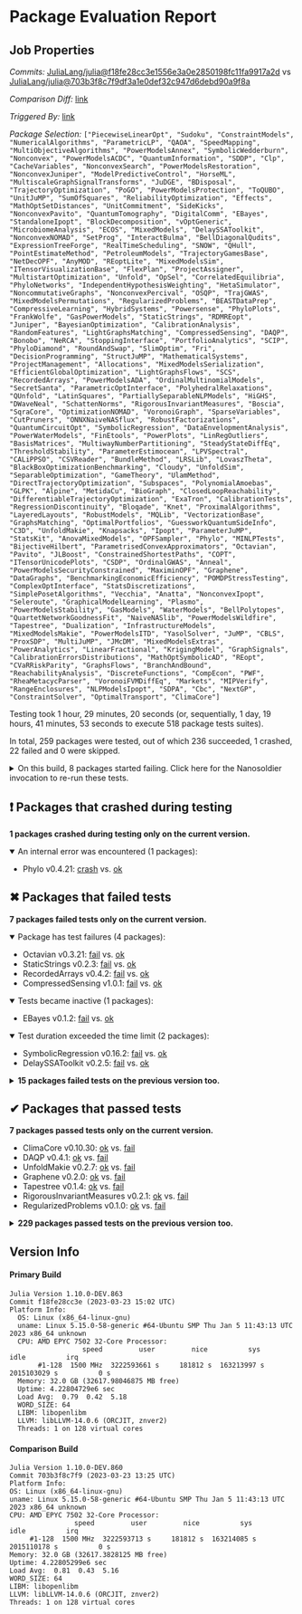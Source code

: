 # Package Evaluation Report

## Job Properties

*Commits:* [JuliaLang/julia@f18fe28cc3e1556e3a0e2850198fc11fa9917a2d](https://github.com/JuliaLang/julia/commit/f18fe28cc3e1556e3a0e2850198fc11fa9917a2d) vs [JuliaLang/julia@703b3f8c7f9df3a1e0def32c947d6debd90a9f8a](https://github.com/JuliaLang/julia/commit/703b3f8c7f9df3a1e0def32c947d6debd90a9f8a)

*Comparison Diff:* [link](https://github.com/JuliaLang/julia/compare/703b3f8c7f9df3a1e0def32c947d6debd90a9f8a...f18fe28cc3e1556e3a0e2850198fc11fa9917a2d)

*Triggered By:* [link](https://github.com/JuliaLang/julia/pull/48228#issuecomment-1483909767)

*Package Selection:* `["PiecewiseLinearOpt", "Sudoku", "ConstraintModels", "NumericalAlgorithms", "ParametricLP", "QAOA", "SpeedMapping", "MultiObjectiveAlgorithms", "PowerModelsAnnex", "SymbolicWedderburn", "Nonconvex", "PowerModelsACDC", "QuantumInformation", "SDDP", "Clp", "CacheVariables", "NonconvexSearch", "PowerModelsRestoration", "NonconvexJuniper", "ModelPredictiveControl", "HorseML", "MultiscaleGraphSignalTransforms", "JuDGE", "BDisposal", "TrajectoryOptimization", "PoGO", "PowerModelsProtection", "ToQUBO", "UnitJuMP", "SumOfSquares", "ReliabilityOptimization", "Effects", "MathOptSetDistances", "UnitCommitment", "SideKicks", "NonconvexPavito", "QuantumTomography", "DigitalComm", "EBayes", "StandaloneIpopt", "BlockDecomposition", "vOptGeneric", "MicrobiomeAnalysis", "ECOS", "MixedModels", "DelaySSAToolkit", "NonconvexNOMAD", "SetProg", "InteractBulma", "BellDiagonalQudits", "ExpressionTreeForge", "RealTimeScheduling", "SNOW", "QHull", "PointEstimateMethod", "PetroleumModels", "TrajectoryGamesBase", "NetDecOPF", "AnyMOD", "REoptLite", "MixedModelsSim", "ITensorVisualizationBase", "FlexPlan", "ProjectAssigner", "MultistartOptimization", "Unfold", "OpSel", "CorrelatedEquilibria", "PhyloNetworks", "IndependentHypothesisWeighting", "HetaSimulator", "NoncommutativeGraphs", "NonconvexPercival", "OSQP", "TrajGWAS", "MixedModelsPermutations", "RegularizedProblems", "BEASTDataPrep", "CompressiveLearning", "HybridSystems", "Powersense", "PhyloPlots", "FrankWolfe", "GasPowerModels", "StaticStrings", "RDMREopt", "Juniper", "BayesianOptimization", "CalibrationAnalysis", "RandomFeatures", "LightGraphsMatching", "CompressedSensing", "DAQP", "Bonobo", "NeRCA", "StoppingInterface", "PortfolioAnalytics", "SCIP", "PhyloDiamond", "RoundAndSwap", "SlimOptim", "Fri", "DecisionProgramming", "StructJuMP", "MathematicalSystems", "ProjectManagement", "Allocations", "MixedModelsSerialization", "EfficientGlobalOptimization", "LightGraphsFlows", "SCS", "RecordedArrays", "PowerModelsADA", "OrdinalMultinomialModels", "SecretSanta", "ParametricOptInterface", "PolyhedralRelaxations", "QUnfold", "LatinSquares", "PartiallySeparableNLPModels", "HiGHS", "DWaveNeal", "SchattenNorms", "RigorousInvariantMeasures", "Boscia", "SqraCore", "OptimizationNOMAD", "VoronoiGraph", "SparseVariables", "CutPruners", "ONNXNaiveNASflux", "RobustFactorizations", "QuantumCircuitOpt", "SymbolicRegression", "DataEnvelopmentAnalysis", "PowerWaterModels", "FinEtools", "PowerPlots", "LinRegOutliers", "BasisMatrices", "MultiwayNumberPartitioning", "SteadyStateDiffEq", "ThresholdStability", "ParameterEstimocean", "LPVSpectral", "CALiPPSO", "CSVReader", "BundleMethod", "LRSLib", "LovaszTheta", "BlackBoxOptimizationBenchmarking", "Cloudy", "UnfoldSim", "SeparableOptimization", "GameTheory", "UlamMethod", "DirectTrajectoryOptimization", "Subspaces", "PolynomialAmoebas", "GLPK", "Alpine", "MetidaCu", "BioGraph", "ClosedLoopReachability", "DifferentiableTrajectoryOptimization", "ExaTron", "CalibrationTests", "RegressionDiscontinuity", "Bloqade", "Knet", "ProximalAlgorithms", "LayeredLayouts", "RobustModels", "MQLib", "VectorizationBase", "GraphsMatching", "OptimalPortfolios", "GuessworkQuantumSideInfo", "C3D", "UnfoldMakie", "Knapsacks", "Ipopt", "ParameterJuMP", "StatsKit", "AnovaMixedModels", "OPFSampler", "Phylo", "MINLPTests", "BijectiveHilbert", "ParametrisedConvexApproximators", "Octavian", "Pavito", "JLBoost", "ConstrainedShortestPaths", "COPT", "ITensorUnicodePlots", "CSDP", "OrdinalGWAS", "Anneal", "PowerModelsSecurityConstrained", "MaximinOPF", "Graphene", "DataGraphs", "BenchmarkingEconomicEfficiency", "POMDPStressTesting", "ComplexOptInterface", "StatsDiscretizations", "SimplePosetAlgorithms", "Vecchia", "Anatta", "NonconvexIpopt", "Seleroute", "GraphicalModelLearning", "Plasmo", "PowerModelsStability", "GasModels", "WaterModels", "BellPolytopes", "QuartetNetworkGoodnessFit", "NaiveNASlib", "PowerModelsWildfire", "Tapestree", "Dualization", "InfrastructureModels", "MixedModelsMakie", "PowerModelsITD", "YasolSolver", "JuMP", "CBLS", "ProxSDP", "MultiJuMP", "JMcDM", "MixedModelsExtras", "PowerAnalytics", "LinearFractional", "KrigingModel", "GraphSignals", "CalibrationErrorsDistributions", "MathOptSymbolicAD", "REopt", "CVaRRiskParity", "GraphsFlows", "BranchAndBound", "ReachabilityAnalysis", "DiscreteFunctions", "CompEcon", "PWF", "RheaMetacycParser", "VoronoiFVMDiffEq", "Markets", "MIPVerify", "RangeEnclosures", "NLPModelsIpopt", "SDPA", "Cbc", "NextGP", "ConstraintSolver", "OptimalTransport", "ClimaCore"]`

Testing took 1 hour, 29 minutes, 20 seconds (or, sequentially, 1 day, 19 hours, 41 minutes, 53 seconds to execute 518 package tests suites).

In total, 259 packages were tested, out of which 236 succeeded, 1 crashed, 22 failed and 0 were skipped.


<details><summary>On this build, 8 packages started failing. Click here for the Nanosoldier invocation to re-run these tests.</summary>
<p>

```
@nanosoldier `runtests(["StaticStrings", "Octavian", "DelaySSAToolkit", "EBayes", "Phylo", "RecordedArrays", "CompressedSensing", "SymbolicRegression"])`
```

</p>
</details>


## ❗ Packages that crashed during testing

**1 packages crashed during testing only on the current version.**

<details open><summary>An internal error was encountered (1 packages):</summary>
<p>


- Phylo v0.4.21: [crash](https://s3.amazonaws.com/julialang-reports/nanosoldier/pkgeval/by_hash/f18fe28_vs_703b3f8/Phylo.primary.log) vs. [ok](https://s3.amazonaws.com/julialang-reports/nanosoldier/pkgeval/by_hash/f18fe28_vs_703b3f8/Phylo.against.log)

</p>
</details>


## ✖ Packages that failed tests

**7 packages failed tests only on the current version.**

<details open><summary>Package has test failures (4 packages):</summary>
<p>


- Octavian v0.3.21: [fail](https://s3.amazonaws.com/julialang-reports/nanosoldier/pkgeval/by_hash/f18fe28_vs_703b3f8/Octavian.primary.log) vs. [ok](https://s3.amazonaws.com/julialang-reports/nanosoldier/pkgeval/by_hash/f18fe28_vs_703b3f8/Octavian.against.log)
- StaticStrings v0.2.3: [fail](https://s3.amazonaws.com/julialang-reports/nanosoldier/pkgeval/by_hash/f18fe28_vs_703b3f8/StaticStrings.primary.log) vs. [ok](https://s3.amazonaws.com/julialang-reports/nanosoldier/pkgeval/by_hash/f18fe28_vs_703b3f8/StaticStrings.against.log)
- RecordedArrays v0.4.2: [fail](https://s3.amazonaws.com/julialang-reports/nanosoldier/pkgeval/by_hash/f18fe28_vs_703b3f8/RecordedArrays.primary.log) vs. [ok](https://s3.amazonaws.com/julialang-reports/nanosoldier/pkgeval/by_hash/f18fe28_vs_703b3f8/RecordedArrays.against.log)
- CompressedSensing v1.0.1: [fail](https://s3.amazonaws.com/julialang-reports/nanosoldier/pkgeval/by_hash/f18fe28_vs_703b3f8/CompressedSensing.primary.log) vs. [ok](https://s3.amazonaws.com/julialang-reports/nanosoldier/pkgeval/by_hash/f18fe28_vs_703b3f8/CompressedSensing.against.log)

</p>
</details>

<details open><summary>Tests became inactive (1 packages):</summary>
<p>


- EBayes v0.1.2: [fail](https://s3.amazonaws.com/julialang-reports/nanosoldier/pkgeval/by_hash/f18fe28_vs_703b3f8/EBayes.primary.log) vs. [ok](https://s3.amazonaws.com/julialang-reports/nanosoldier/pkgeval/by_hash/f18fe28_vs_703b3f8/EBayes.against.log)

</p>
</details>

<details open><summary>Test duration exceeded the time limit (2 packages):</summary>
<p>


- SymbolicRegression v0.16.2: [fail](https://s3.amazonaws.com/julialang-reports/nanosoldier/pkgeval/by_hash/f18fe28_vs_703b3f8/SymbolicRegression.primary.log) vs. [ok](https://s3.amazonaws.com/julialang-reports/nanosoldier/pkgeval/by_hash/f18fe28_vs_703b3f8/SymbolicRegression.against.log)
- DelaySSAToolkit v0.2.5: [fail](https://s3.amazonaws.com/julialang-reports/nanosoldier/pkgeval/by_hash/f18fe28_vs_703b3f8/DelaySSAToolkit.primary.log) vs. [ok](https://s3.amazonaws.com/julialang-reports/nanosoldier/pkgeval/by_hash/f18fe28_vs_703b3f8/DelaySSAToolkit.against.log)

</p>
</details>

<details><summary><strong>15 packages failed tests on the previous version too.</strong></summary>
<p>

<details open><summary>Package has test failures (6 packages):</summary>
<p>


- [VectorizationBase v0.21.63](https://s3.amazonaws.com/julialang-reports/nanosoldier/pkgeval/by_hash/f18fe28_vs_703b3f8/VectorizationBase.primary.log)
- [SCS v1.1.3](https://s3.amazonaws.com/julialang-reports/nanosoldier/pkgeval/by_hash/f18fe28_vs_703b3f8/SCS.primary.log)
- [Juniper v0.9.1](https://s3.amazonaws.com/julialang-reports/nanosoldier/pkgeval/by_hash/f18fe28_vs_703b3f8/Juniper.primary.log)
- [NumericalAlgorithms v0.1.6](https://s3.amazonaws.com/julialang-reports/nanosoldier/pkgeval/by_hash/f18fe28_vs_703b3f8/NumericalAlgorithms.primary.log)
- [COPT v1.0.8](https://s3.amazonaws.com/julialang-reports/nanosoldier/pkgeval/by_hash/f18fe28_vs_703b3f8/COPT.primary.log)
- [QuantumTomography v0.1.3](https://s3.amazonaws.com/julialang-reports/nanosoldier/pkgeval/by_hash/f18fe28_vs_703b3f8/QuantumTomography.primary.log)

</p>
</details>

<details open><summary>Package requires a missing binary dependency (1 packages):</summary>
<p>


- [ParameterEstimocean v0.14.3](https://s3.amazonaws.com/julialang-reports/nanosoldier/pkgeval/by_hash/f18fe28_vs_703b3f8/ParameterEstimocean.primary.log)

</p>
</details>

<details open><summary>There were unidentified errors (3 packages):</summary>
<p>


- [REopt v0.29.0](https://s3.amazonaws.com/julialang-reports/nanosoldier/pkgeval/by_hash/f18fe28_vs_703b3f8/REopt.primary.log)
- [RDMREopt v0.1.0](https://s3.amazonaws.com/julialang-reports/nanosoldier/pkgeval/by_hash/f18fe28_vs_703b3f8/RDMREopt.primary.log)
- [AnyMOD v0.1.12](https://s3.amazonaws.com/julialang-reports/nanosoldier/pkgeval/by_hash/f18fe28_vs_703b3f8/AnyMOD.primary.log)

</p>
</details>

<details open><summary>Test duration exceeded the time limit (5 packages):</summary>
<p>


- [Knet v1.4.10](https://s3.amazonaws.com/julialang-reports/nanosoldier/pkgeval/by_hash/f18fe28_vs_703b3f8/Knet.primary.log)
- [ReachabilityAnalysis v0.21.4](https://s3.amazonaws.com/julialang-reports/nanosoldier/pkgeval/by_hash/f18fe28_vs_703b3f8/ReachabilityAnalysis.primary.log)
- [Boscia v0.1.6](https://s3.amazonaws.com/julialang-reports/nanosoldier/pkgeval/by_hash/f18fe28_vs_703b3f8/Boscia.primary.log)
- [POMDPStressTesting v1.0.1](https://s3.amazonaws.com/julialang-reports/nanosoldier/pkgeval/by_hash/f18fe28_vs_703b3f8/POMDPStressTesting.primary.log)
- [Anatta v0.0.4](https://s3.amazonaws.com/julialang-reports/nanosoldier/pkgeval/by_hash/f18fe28_vs_703b3f8/Anatta.primary.log)

</p>
</details>

</p>
</details>


## ✔ Packages that passed tests

**7 packages passed tests only on the current version.**

- ClimaCore v0.10.30: [ok](https://s3.amazonaws.com/julialang-reports/nanosoldier/pkgeval/by_hash/f18fe28_vs_703b3f8/ClimaCore.primary.log) vs. [fail](https://s3.amazonaws.com/julialang-reports/nanosoldier/pkgeval/by_hash/f18fe28_vs_703b3f8/ClimaCore.against.log)
- DAQP v0.4.1: [ok](https://s3.amazonaws.com/julialang-reports/nanosoldier/pkgeval/by_hash/f18fe28_vs_703b3f8/DAQP.primary.log) vs. [fail](https://s3.amazonaws.com/julialang-reports/nanosoldier/pkgeval/by_hash/f18fe28_vs_703b3f8/DAQP.against.log)
- UnfoldMakie v0.2.7: [ok](https://s3.amazonaws.com/julialang-reports/nanosoldier/pkgeval/by_hash/f18fe28_vs_703b3f8/UnfoldMakie.primary.log) vs. [fail](https://s3.amazonaws.com/julialang-reports/nanosoldier/pkgeval/by_hash/f18fe28_vs_703b3f8/UnfoldMakie.against.log)
- Graphene v0.2.0: [ok](https://s3.amazonaws.com/julialang-reports/nanosoldier/pkgeval/by_hash/f18fe28_vs_703b3f8/Graphene.primary.log) vs. [fail](https://s3.amazonaws.com/julialang-reports/nanosoldier/pkgeval/by_hash/f18fe28_vs_703b3f8/Graphene.against.log)
- Tapestree v0.1.4: [ok](https://s3.amazonaws.com/julialang-reports/nanosoldier/pkgeval/by_hash/f18fe28_vs_703b3f8/Tapestree.primary.log) vs. [fail](https://s3.amazonaws.com/julialang-reports/nanosoldier/pkgeval/by_hash/f18fe28_vs_703b3f8/Tapestree.against.log)
- RigorousInvariantMeasures v0.2.1: [ok](https://s3.amazonaws.com/julialang-reports/nanosoldier/pkgeval/by_hash/f18fe28_vs_703b3f8/RigorousInvariantMeasures.primary.log) vs. [fail](https://s3.amazonaws.com/julialang-reports/nanosoldier/pkgeval/by_hash/f18fe28_vs_703b3f8/RigorousInvariantMeasures.against.log)
- RegularizedProblems v0.1.0: [ok](https://s3.amazonaws.com/julialang-reports/nanosoldier/pkgeval/by_hash/f18fe28_vs_703b3f8/RegularizedProblems.primary.log) vs. [fail](https://s3.amazonaws.com/julialang-reports/nanosoldier/pkgeval/by_hash/f18fe28_vs_703b3f8/RegularizedProblems.against.log)

<details><summary><strong>229 packages passed tests on the previous version too.</strong></summary>
<p>

- [JuMP v1.9.0](https://s3.amazonaws.com/julialang-reports/nanosoldier/pkgeval/by_hash/f18fe28_vs_703b3f8/JuMP.primary.log)
- [SteadyStateDiffEq v1.14.0](https://s3.amazonaws.com/julialang-reports/nanosoldier/pkgeval/by_hash/f18fe28_vs_703b3f8/SteadyStateDiffEq.primary.log)
- [Ipopt v1.2.0](https://s3.amazonaws.com/julialang-reports/nanosoldier/pkgeval/by_hash/f18fe28_vs_703b3f8/Ipopt.primary.log)
- [GLPK v1.1.1](https://s3.amazonaws.com/julialang-reports/nanosoldier/pkgeval/by_hash/f18fe28_vs_703b3f8/GLPK.primary.log)
- [InfrastructureModels v0.7.6](https://s3.amazonaws.com/julialang-reports/nanosoldier/pkgeval/by_hash/f18fe28_vs_703b3f8/InfrastructureModels.primary.log)
- [Cbc v1.0.3](https://s3.amazonaws.com/julialang-reports/nanosoldier/pkgeval/by_hash/f18fe28_vs_703b3f8/Cbc.primary.log)
- [HiGHS v1.5.0](https://s3.amazonaws.com/julialang-reports/nanosoldier/pkgeval/by_hash/f18fe28_vs_703b3f8/HiGHS.primary.log)
- [OSQP v0.8.0](https://s3.amazonaws.com/julialang-reports/nanosoldier/pkgeval/by_hash/f18fe28_vs_703b3f8/OSQP.primary.log)
- [MixedModels v4.8.2](https://s3.amazonaws.com/julialang-reports/nanosoldier/pkgeval/by_hash/f18fe28_vs_703b3f8/MixedModels.primary.log)
- [PolyhedralRelaxations v0.3.5](https://s3.amazonaws.com/julialang-reports/nanosoldier/pkgeval/by_hash/f18fe28_vs_703b3f8/PolyhedralRelaxations.primary.log)
- [Clp v1.0.2](https://s3.amazonaws.com/julialang-reports/nanosoldier/pkgeval/by_hash/f18fe28_vs_703b3f8/Clp.primary.log)
- [ECOS v1.1.0](https://s3.amazonaws.com/julialang-reports/nanosoldier/pkgeval/by_hash/f18fe28_vs_703b3f8/ECOS.primary.log)
- [FinEtools v6.0.12](https://s3.amazonaws.com/julialang-reports/nanosoldier/pkgeval/by_hash/f18fe28_vs_703b3f8/FinEtools.primary.log)
- [MathematicalSystems v0.13.0](https://s3.amazonaws.com/julialang-reports/nanosoldier/pkgeval/by_hash/f18fe28_vs_703b3f8/MathematicalSystems.primary.log)
- [ParameterJuMP v0.4.1](https://s3.amazonaws.com/julialang-reports/nanosoldier/pkgeval/by_hash/f18fe28_vs_703b3f8/ParameterJuMP.primary.log)
- [PhyloNetworks v0.15.3](https://s3.amazonaws.com/julialang-reports/nanosoldier/pkgeval/by_hash/f18fe28_vs_703b3f8/PhyloNetworks.primary.log)
- [Anneal v0.6.2](https://s3.amazonaws.com/julialang-reports/nanosoldier/pkgeval/by_hash/f18fe28_vs_703b3f8/Anneal.primary.log)
- [ComplexOptInterface v0.1.2](https://s3.amazonaws.com/julialang-reports/nanosoldier/pkgeval/by_hash/f18fe28_vs_703b3f8/ComplexOptInterface.primary.log)
- [SymbolicWedderburn v0.3.3](https://s3.amazonaws.com/julialang-reports/nanosoldier/pkgeval/by_hash/f18fe28_vs_703b3f8/SymbolicWedderburn.primary.log)
- [JMcDM v0.7.3](https://s3.amazonaws.com/julialang-reports/nanosoldier/pkgeval/by_hash/f18fe28_vs_703b3f8/JMcDM.primary.log)
- [QHull v0.2.4](https://s3.amazonaws.com/julialang-reports/nanosoldier/pkgeval/by_hash/f18fe28_vs_703b3f8/QHull.primary.log)
- [SumOfSquares v0.6.4](https://s3.amazonaws.com/julialang-reports/nanosoldier/pkgeval/by_hash/f18fe28_vs_703b3f8/SumOfSquares.primary.log)
- [HybridSystems v0.4.2](https://s3.amazonaws.com/julialang-reports/nanosoldier/pkgeval/by_hash/f18fe28_vs_703b3f8/HybridSystems.primary.log)
- [TrajectoryOptimization v0.7.0](https://s3.amazonaws.com/julialang-reports/nanosoldier/pkgeval/by_hash/f18fe28_vs_703b3f8/TrajectoryOptimization.primary.log)
- [BasisMatrices v0.7.1](https://s3.amazonaws.com/julialang-reports/nanosoldier/pkgeval/by_hash/f18fe28_vs_703b3f8/BasisMatrices.primary.log)
- [GraphsFlows v0.1.1](https://s3.amazonaws.com/julialang-reports/nanosoldier/pkgeval/by_hash/f18fe28_vs_703b3f8/GraphsFlows.primary.log)
- [LPVSpectral v0.3.2](https://s3.amazonaws.com/julialang-reports/nanosoldier/pkgeval/by_hash/f18fe28_vs_703b3f8/LPVSpectral.primary.log)
- [LayeredLayouts v0.2.5](https://s3.amazonaws.com/julialang-reports/nanosoldier/pkgeval/by_hash/f18fe28_vs_703b3f8/LayeredLayouts.primary.log)
- [NonconvexIpopt v0.4.2](https://s3.amazonaws.com/julialang-reports/nanosoldier/pkgeval/by_hash/f18fe28_vs_703b3f8/NonconvexIpopt.primary.log)
- [ITensorVisualizationBase v0.1.5](https://s3.amazonaws.com/julialang-reports/nanosoldier/pkgeval/by_hash/f18fe28_vs_703b3f8/ITensorVisualizationBase.primary.log)
- [PowerAnalytics v0.3.1](https://s3.amazonaws.com/julialang-reports/nanosoldier/pkgeval/by_hash/f18fe28_vs_703b3f8/PowerAnalytics.primary.log)
- [GraphSignals v0.8.5](https://s3.amazonaws.com/julialang-reports/nanosoldier/pkgeval/by_hash/f18fe28_vs_703b3f8/GraphSignals.primary.log)
- [CutPruners v0.3.0](https://s3.amazonaws.com/julialang-reports/nanosoldier/pkgeval/by_hash/f18fe28_vs_703b3f8/CutPruners.primary.log)
- [SCIP v0.11.12](https://s3.amazonaws.com/julialang-reports/nanosoldier/pkgeval/by_hash/f18fe28_vs_703b3f8/SCIP.primary.log)
- [Effects v0.1.7](https://s3.amazonaws.com/julialang-reports/nanosoldier/pkgeval/by_hash/f18fe28_vs_703b3f8/Effects.primary.log)
- [StructJuMP v0.3.0](https://s3.amazonaws.com/julialang-reports/nanosoldier/pkgeval/by_hash/f18fe28_vs_703b3f8/StructJuMP.primary.log)
- [NaiveNASlib v2.0.9](https://s3.amazonaws.com/julialang-reports/nanosoldier/pkgeval/by_hash/f18fe28_vs_703b3f8/NaiveNASlib.primary.log)
- [FrankWolfe v0.2.22](https://s3.amazonaws.com/julialang-reports/nanosoldier/pkgeval/by_hash/f18fe28_vs_703b3f8/FrankWolfe.primary.log)
- [LinearFractional v0.7.5](https://s3.amazonaws.com/julialang-reports/nanosoldier/pkgeval/by_hash/f18fe28_vs_703b3f8/LinearFractional.primary.log)
- [BlackBoxOptimizationBenchmarking v0.2.0](https://s3.amazonaws.com/julialang-reports/nanosoldier/pkgeval/by_hash/f18fe28_vs_703b3f8/BlackBoxOptimizationBenchmarking.primary.log)
- [BundleMethod v0.3.3](https://s3.amazonaws.com/julialang-reports/nanosoldier/pkgeval/by_hash/f18fe28_vs_703b3f8/BundleMethod.primary.log)
- [OrdinalMultinomialModels v0.4.2](https://s3.amazonaws.com/julialang-reports/nanosoldier/pkgeval/by_hash/f18fe28_vs_703b3f8/OrdinalMultinomialModels.primary.log)
- [MultistartOptimization v0.2.2](https://s3.amazonaws.com/julialang-reports/nanosoldier/pkgeval/by_hash/f18fe28_vs_703b3f8/MultistartOptimization.primary.log)
- [QuantumInformation v0.4.9](https://s3.amazonaws.com/julialang-reports/nanosoldier/pkgeval/by_hash/f18fe28_vs_703b3f8/QuantumInformation.primary.log)
- [Plasmo v0.5.3](https://s3.amazonaws.com/julialang-reports/nanosoldier/pkgeval/by_hash/f18fe28_vs_703b3f8/Plasmo.primary.log)
- [ProximalAlgorithms v0.5.4](https://s3.amazonaws.com/julialang-reports/nanosoldier/pkgeval/by_hash/f18fe28_vs_703b3f8/ProximalAlgorithms.primary.log)
- [NLPModelsIpopt v0.10.1](https://s3.amazonaws.com/julialang-reports/nanosoldier/pkgeval/by_hash/f18fe28_vs_703b3f8/NLPModelsIpopt.primary.log)
- [MathOptSetDistances v0.2.7](https://s3.amazonaws.com/julialang-reports/nanosoldier/pkgeval/by_hash/f18fe28_vs_703b3f8/MathOptSetDistances.primary.log)
- [ExaTron v2.1.3](https://s3.amazonaws.com/julialang-reports/nanosoldier/pkgeval/by_hash/f18fe28_vs_703b3f8/ExaTron.primary.log)
- [RobustModels v0.4.5](https://s3.amazonaws.com/julialang-reports/nanosoldier/pkgeval/by_hash/f18fe28_vs_703b3f8/RobustModels.primary.log)
- [JLBoost v0.1.16](https://s3.amazonaws.com/julialang-reports/nanosoldier/pkgeval/by_hash/f18fe28_vs_703b3f8/JLBoost.primary.log)
- [SetProg v0.3.2](https://s3.amazonaws.com/julialang-reports/nanosoldier/pkgeval/by_hash/f18fe28_vs_703b3f8/SetProg.primary.log)
- [ExpressionTreeForge v0.1.5](https://s3.amazonaws.com/julialang-reports/nanosoldier/pkgeval/by_hash/f18fe28_vs_703b3f8/ExpressionTreeForge.primary.log)
- [PowerModelsRestoration v0.7.0](https://s3.amazonaws.com/julialang-reports/nanosoldier/pkgeval/by_hash/f18fe28_vs_703b3f8/PowerModelsRestoration.primary.log)
- [SpeedMapping v0.3.0](https://s3.amazonaws.com/julialang-reports/nanosoldier/pkgeval/by_hash/f18fe28_vs_703b3f8/SpeedMapping.primary.log)
- [Nonconvex v2.1.2](https://s3.amazonaws.com/julialang-reports/nanosoldier/pkgeval/by_hash/f18fe28_vs_703b3f8/Nonconvex.primary.log)
- [NonconvexPercival v0.1.3](https://s3.amazonaws.com/julialang-reports/nanosoldier/pkgeval/by_hash/f18fe28_vs_703b3f8/NonconvexPercival.primary.log)
- [TrajectoryGamesBase v0.3.3](https://s3.amazonaws.com/julialang-reports/nanosoldier/pkgeval/by_hash/f18fe28_vs_703b3f8/TrajectoryGamesBase.primary.log)
- [Dualization v0.5.7](https://s3.amazonaws.com/julialang-reports/nanosoldier/pkgeval/by_hash/f18fe28_vs_703b3f8/Dualization.primary.log)
- [PowerModelsACDC v0.6.1](https://s3.amazonaws.com/julialang-reports/nanosoldier/pkgeval/by_hash/f18fe28_vs_703b3f8/PowerModelsACDC.primary.log)
- [BijectiveHilbert v0.3.0](https://s3.amazonaws.com/julialang-reports/nanosoldier/pkgeval/by_hash/f18fe28_vs_703b3f8/BijectiveHilbert.primary.log)
- [DataGraphs v0.1.10](https://s3.amazonaws.com/julialang-reports/nanosoldier/pkgeval/by_hash/f18fe28_vs_703b3f8/DataGraphs.primary.log)
- [SchattenNorms v0.1.1](https://s3.amazonaws.com/julialang-reports/nanosoldier/pkgeval/by_hash/f18fe28_vs_703b3f8/SchattenNorms.primary.log)
- [BlockDecomposition v1.11.0](https://s3.amazonaws.com/julialang-reports/nanosoldier/pkgeval/by_hash/f18fe28_vs_703b3f8/BlockDecomposition.primary.log)
- [CBLS v0.1.12](https://s3.amazonaws.com/julialang-reports/nanosoldier/pkgeval/by_hash/f18fe28_vs_703b3f8/CBLS.primary.log)
- [BayesianOptimization v0.2.5](https://s3.amazonaws.com/julialang-reports/nanosoldier/pkgeval/by_hash/f18fe28_vs_703b3f8/BayesianOptimization.primary.log)
- [CSDP v1.1.1](https://s3.amazonaws.com/julialang-reports/nanosoldier/pkgeval/by_hash/f18fe28_vs_703b3f8/CSDP.primary.log)
- [LRSLib v0.8.1](https://s3.amazonaws.com/julialang-reports/nanosoldier/pkgeval/by_hash/f18fe28_vs_703b3f8/LRSLib.primary.log)
- [PhyloPlots v1.0.0](https://s3.amazonaws.com/julialang-reports/nanosoldier/pkgeval/by_hash/f18fe28_vs_703b3f8/PhyloPlots.primary.log)
- [CalibrationTests v0.6.2](https://s3.amazonaws.com/julialang-reports/nanosoldier/pkgeval/by_hash/f18fe28_vs_703b3f8/CalibrationTests.primary.log)
- [MultiObjectiveAlgorithms v0.1.6](https://s3.amazonaws.com/julialang-reports/nanosoldier/pkgeval/by_hash/f18fe28_vs_703b3f8/MultiObjectiveAlgorithms.primary.log)
- [ConstraintSolver v0.9.2](https://s3.amazonaws.com/julialang-reports/nanosoldier/pkgeval/by_hash/f18fe28_vs_703b3f8/ConstraintSolver.primary.log)
- [GasModels v0.9.2](https://s3.amazonaws.com/julialang-reports/nanosoldier/pkgeval/by_hash/f18fe28_vs_703b3f8/GasModels.primary.log)
- [WaterModels v0.9.3](https://s3.amazonaws.com/julialang-reports/nanosoldier/pkgeval/by_hash/f18fe28_vs_703b3f8/WaterModels.primary.log)
- [MixedModelsSim v0.2.7](https://s3.amazonaws.com/julialang-reports/nanosoldier/pkgeval/by_hash/f18fe28_vs_703b3f8/MixedModelsSim.primary.log)
- [MINLPTests v0.5.6](https://s3.amazonaws.com/julialang-reports/nanosoldier/pkgeval/by_hash/f18fe28_vs_703b3f8/MINLPTests.primary.log)
- [PowerModelsProtection v0.5.2](https://s3.amazonaws.com/julialang-reports/nanosoldier/pkgeval/by_hash/f18fe28_vs_703b3f8/PowerModelsProtection.primary.log)
- [Bonobo v0.1.2](https://s3.amazonaws.com/julialang-reports/nanosoldier/pkgeval/by_hash/f18fe28_vs_703b3f8/Bonobo.primary.log)
- [StatsDiscretizations v0.1.3](https://s3.amazonaws.com/julialang-reports/nanosoldier/pkgeval/by_hash/f18fe28_vs_703b3f8/StatsDiscretizations.primary.log)
- [Subspaces v0.1.4](https://s3.amazonaws.com/julialang-reports/nanosoldier/pkgeval/by_hash/f18fe28_vs_703b3f8/Subspaces.primary.log)
- [LightGraphsFlows v0.4.2](https://s3.amazonaws.com/julialang-reports/nanosoldier/pkgeval/by_hash/f18fe28_vs_703b3f8/LightGraphsFlows.primary.log)
- [PowerModelsStability v0.3.2](https://s3.amazonaws.com/julialang-reports/nanosoldier/pkgeval/by_hash/f18fe28_vs_703b3f8/PowerModelsStability.primary.log)
- [Unfold v0.4.1](https://s3.amazonaws.com/julialang-reports/nanosoldier/pkgeval/by_hash/f18fe28_vs_703b3f8/Unfold.primary.log)
- [CompEcon v0.4.0](https://s3.amazonaws.com/julialang-reports/nanosoldier/pkgeval/by_hash/f18fe28_vs_703b3f8/CompEcon.primary.log)
- [DataEnvelopmentAnalysis v0.8.0](https://s3.amazonaws.com/julialang-reports/nanosoldier/pkgeval/by_hash/f18fe28_vs_703b3f8/DataEnvelopmentAnalysis.primary.log)
- [Pavito v0.3.6](https://s3.amazonaws.com/julialang-reports/nanosoldier/pkgeval/by_hash/f18fe28_vs_703b3f8/Pavito.primary.log)
- [StoppingInterface v0.5.1](https://s3.amazonaws.com/julialang-reports/nanosoldier/pkgeval/by_hash/f18fe28_vs_703b3f8/StoppingInterface.primary.log)
- [DifferentiableTrajectoryOptimization v0.2.5](https://s3.amazonaws.com/julialang-reports/nanosoldier/pkgeval/by_hash/f18fe28_vs_703b3f8/DifferentiableTrajectoryOptimization.primary.log)
- [PartiallySeparableNLPModels v0.3.4](https://s3.amazonaws.com/julialang-reports/nanosoldier/pkgeval/by_hash/f18fe28_vs_703b3f8/PartiallySeparableNLPModels.primary.log)
- [DigitalComm v1.1.0](https://s3.amazonaws.com/julialang-reports/nanosoldier/pkgeval/by_hash/f18fe28_vs_703b3f8/DigitalComm.primary.log)
- [CacheVariables v0.1.4](https://s3.amazonaws.com/julialang-reports/nanosoldier/pkgeval/by_hash/f18fe28_vs_703b3f8/CacheVariables.primary.log)
- [CSVReader v1.0.4](https://s3.amazonaws.com/julialang-reports/nanosoldier/pkgeval/by_hash/f18fe28_vs_703b3f8/CSVReader.primary.log)
- [Knapsacks v1.1.0](https://s3.amazonaws.com/julialang-reports/nanosoldier/pkgeval/by_hash/f18fe28_vs_703b3f8/Knapsacks.primary.log)
- [RobustFactorizations v0.1.0](https://s3.amazonaws.com/julialang-reports/nanosoldier/pkgeval/by_hash/f18fe28_vs_703b3f8/RobustFactorizations.primary.log)
- [LatinSquares v0.3.4](https://s3.amazonaws.com/julialang-reports/nanosoldier/pkgeval/by_hash/f18fe28_vs_703b3f8/LatinSquares.primary.log)
- [SeparableOptimization v0.1.0](https://s3.amazonaws.com/julialang-reports/nanosoldier/pkgeval/by_hash/f18fe28_vs_703b3f8/SeparableOptimization.primary.log)
- [SparseVariables v0.7.1](https://s3.amazonaws.com/julialang-reports/nanosoldier/pkgeval/by_hash/f18fe28_vs_703b3f8/SparseVariables.primary.log)
- [RealTimeScheduling v0.3.5](https://s3.amazonaws.com/julialang-reports/nanosoldier/pkgeval/by_hash/f18fe28_vs_703b3f8/RealTimeScheduling.primary.log)
- [CALiPPSO v0.2.2](https://s3.amazonaws.com/julialang-reports/nanosoldier/pkgeval/by_hash/f18fe28_vs_703b3f8/CALiPPSO.primary.log)
- [LightGraphsMatching v0.2.0](https://s3.amazonaws.com/julialang-reports/nanosoldier/pkgeval/by_hash/f18fe28_vs_703b3f8/LightGraphsMatching.primary.log)
- [Allocations v0.1.0](https://s3.amazonaws.com/julialang-reports/nanosoldier/pkgeval/by_hash/f18fe28_vs_703b3f8/Allocations.primary.log)
- [BioGraph v0.1.2](https://s3.amazonaws.com/julialang-reports/nanosoldier/pkgeval/by_hash/f18fe28_vs_703b3f8/BioGraph.primary.log)
- [PetroleumModels v0.1.0](https://s3.amazonaws.com/julialang-reports/nanosoldier/pkgeval/by_hash/f18fe28_vs_703b3f8/PetroleumModels.primary.log)
- [ToQUBO v0.1.5](https://s3.amazonaws.com/julialang-reports/nanosoldier/pkgeval/by_hash/f18fe28_vs_703b3f8/ToQUBO.primary.log)
- [IndependentHypothesisWeighting v0.1.0](https://s3.amazonaws.com/julialang-reports/nanosoldier/pkgeval/by_hash/f18fe28_vs_703b3f8/IndependentHypothesisWeighting.primary.log)
- [LovaszTheta v0.1.0](https://s3.amazonaws.com/julialang-reports/nanosoldier/pkgeval/by_hash/f18fe28_vs_703b3f8/LovaszTheta.primary.log)
- [ProjectAssigner v0.1.6](https://s3.amazonaws.com/julialang-reports/nanosoldier/pkgeval/by_hash/f18fe28_vs_703b3f8/ProjectAssigner.primary.log)
- [VoronoiGraph v0.2.2](https://s3.amazonaws.com/julialang-reports/nanosoldier/pkgeval/by_hash/f18fe28_vs_703b3f8/VoronoiGraph.primary.log)
- [ParametricLP v0.1.0](https://s3.amazonaws.com/julialang-reports/nanosoldier/pkgeval/by_hash/f18fe28_vs_703b3f8/ParametricLP.primary.log)
- [MicrobiomeAnalysis v0.4.0](https://s3.amazonaws.com/julialang-reports/nanosoldier/pkgeval/by_hash/f18fe28_vs_703b3f8/MicrobiomeAnalysis.primary.log)
- [OptimalPortfolios v0.1.0](https://s3.amazonaws.com/julialang-reports/nanosoldier/pkgeval/by_hash/f18fe28_vs_703b3f8/OptimalPortfolios.primary.log)
- [RoundAndSwap v0.3.1](https://s3.amazonaws.com/julialang-reports/nanosoldier/pkgeval/by_hash/f18fe28_vs_703b3f8/RoundAndSwap.primary.log)
- [BenchmarkingEconomicEfficiency v1.0.3](https://s3.amazonaws.com/julialang-reports/nanosoldier/pkgeval/by_hash/f18fe28_vs_703b3f8/BenchmarkingEconomicEfficiency.primary.log)
- [BellPolytopes v0.1.1](https://s3.amazonaws.com/julialang-reports/nanosoldier/pkgeval/by_hash/f18fe28_vs_703b3f8/BellPolytopes.primary.log)
- [QuartetNetworkGoodnessFit v0.4.0](https://s3.amazonaws.com/julialang-reports/nanosoldier/pkgeval/by_hash/f18fe28_vs_703b3f8/QuartetNetworkGoodnessFit.primary.log)
- [UnitCommitment v0.3.0](https://s3.amazonaws.com/julialang-reports/nanosoldier/pkgeval/by_hash/f18fe28_vs_703b3f8/UnitCommitment.primary.log)
- [ProjectManagement v1.2.0](https://s3.amazonaws.com/julialang-reports/nanosoldier/pkgeval/by_hash/f18fe28_vs_703b3f8/ProjectManagement.primary.log)
- [QAOA v1.0.0](https://s3.amazonaws.com/julialang-reports/nanosoldier/pkgeval/by_hash/f18fe28_vs_703b3f8/QAOA.primary.log)
- [C3D v0.7.3](https://s3.amazonaws.com/julialang-reports/nanosoldier/pkgeval/by_hash/f18fe28_vs_703b3f8/C3D.primary.log)
- [ConstrainedShortestPaths v0.1.0](https://s3.amazonaws.com/julialang-reports/nanosoldier/pkgeval/by_hash/f18fe28_vs_703b3f8/ConstrainedShortestPaths.primary.log)
- [Seleroute v0.2.4](https://s3.amazonaws.com/julialang-reports/nanosoldier/pkgeval/by_hash/f18fe28_vs_703b3f8/Seleroute.primary.log)
- [DiscreteFunctions v0.2.4](https://s3.amazonaws.com/julialang-reports/nanosoldier/pkgeval/by_hash/f18fe28_vs_703b3f8/DiscreteFunctions.primary.log)
- [SlimOptim v0.2.0](https://s3.amazonaws.com/julialang-reports/nanosoldier/pkgeval/by_hash/f18fe28_vs_703b3f8/SlimOptim.primary.log)
- [ThresholdStability v0.2.0](https://s3.amazonaws.com/julialang-reports/nanosoldier/pkgeval/by_hash/f18fe28_vs_703b3f8/ThresholdStability.primary.log)
- [PowerModelsSecurityConstrained v0.10.0](https://s3.amazonaws.com/julialang-reports/nanosoldier/pkgeval/by_hash/f18fe28_vs_703b3f8/PowerModelsSecurityConstrained.primary.log)
- [MultiJuMP v0.6.1](https://s3.amazonaws.com/julialang-reports/nanosoldier/pkgeval/by_hash/f18fe28_vs_703b3f8/MultiJuMP.primary.log)
- [CorrelatedEquilibria v0.1.0](https://s3.amazonaws.com/julialang-reports/nanosoldier/pkgeval/by_hash/f18fe28_vs_703b3f8/CorrelatedEquilibria.primary.log)
- [vOptGeneric v0.4.0](https://s3.amazonaws.com/julialang-reports/nanosoldier/pkgeval/by_hash/f18fe28_vs_703b3f8/vOptGeneric.primary.log)
- [DWaveNeal v0.3.1](https://s3.amazonaws.com/julialang-reports/nanosoldier/pkgeval/by_hash/f18fe28_vs_703b3f8/DWaveNeal.primary.log)
- [NonconvexPavito v0.1.5](https://s3.amazonaws.com/julialang-reports/nanosoldier/pkgeval/by_hash/f18fe28_vs_703b3f8/NonconvexPavito.primary.log)
- [SDDP v1.1.2](https://s3.amazonaws.com/julialang-reports/nanosoldier/pkgeval/by_hash/f18fe28_vs_703b3f8/SDDP.primary.log)
- [Alpine v0.5.4](https://s3.amazonaws.com/julialang-reports/nanosoldier/pkgeval/by_hash/f18fe28_vs_703b3f8/Alpine.primary.log)
- [PowerModelsAnnex v0.8.4](https://s3.amazonaws.com/julialang-reports/nanosoldier/pkgeval/by_hash/f18fe28_vs_703b3f8/PowerModelsAnnex.primary.log)
- [BranchAndBound v0.1.0](https://s3.amazonaws.com/julialang-reports/nanosoldier/pkgeval/by_hash/f18fe28_vs_703b3f8/BranchAndBound.primary.log)
- [PhyloDiamond v0.1.0](https://s3.amazonaws.com/julialang-reports/nanosoldier/pkgeval/by_hash/f18fe28_vs_703b3f8/PhyloDiamond.primary.log)
- [YasolSolver v0.1.2](https://s3.amazonaws.com/julialang-reports/nanosoldier/pkgeval/by_hash/f18fe28_vs_703b3f8/YasolSolver.primary.log)
- [RandomFeatures v0.2.3](https://s3.amazonaws.com/julialang-reports/nanosoldier/pkgeval/by_hash/f18fe28_vs_703b3f8/RandomFeatures.primary.log)
- [CalibrationErrorsDistributions v0.2.8](https://s3.amazonaws.com/julialang-reports/nanosoldier/pkgeval/by_hash/f18fe28_vs_703b3f8/CalibrationErrorsDistributions.primary.log)
- [GuessworkQuantumSideInfo v0.1.2](https://s3.amazonaws.com/julialang-reports/nanosoldier/pkgeval/by_hash/f18fe28_vs_703b3f8/GuessworkQuantumSideInfo.primary.log)
- [JuDGE v0.5.2](https://s3.amazonaws.com/julialang-reports/nanosoldier/pkgeval/by_hash/f18fe28_vs_703b3f8/JuDGE.primary.log)
- [HetaSimulator v0.4.12](https://s3.amazonaws.com/julialang-reports/nanosoldier/pkgeval/by_hash/f18fe28_vs_703b3f8/HetaSimulator.primary.log)
- [PWF v0.0.1](https://s3.amazonaws.com/julialang-reports/nanosoldier/pkgeval/by_hash/f18fe28_vs_703b3f8/PWF.primary.log)
- [Cloudy v0.2.1](https://s3.amazonaws.com/julialang-reports/nanosoldier/pkgeval/by_hash/f18fe28_vs_703b3f8/Cloudy.primary.log)
- [OptimizationNOMAD v0.1.2](https://s3.amazonaws.com/julialang-reports/nanosoldier/pkgeval/by_hash/f18fe28_vs_703b3f8/OptimizationNOMAD.primary.log)
- [PowerPlots v0.4.7](https://s3.amazonaws.com/julialang-reports/nanosoldier/pkgeval/by_hash/f18fe28_vs_703b3f8/PowerPlots.primary.log)
- [SimplePosetAlgorithms v0.4.6](https://s3.amazonaws.com/julialang-reports/nanosoldier/pkgeval/by_hash/f18fe28_vs_703b3f8/SimplePosetAlgorithms.primary.log)
- [AnovaMixedModels v0.2.2](https://s3.amazonaws.com/julialang-reports/nanosoldier/pkgeval/by_hash/f18fe28_vs_703b3f8/AnovaMixedModels.primary.log)
- [OptimalTransport v0.3.19](https://s3.amazonaws.com/julialang-reports/nanosoldier/pkgeval/by_hash/f18fe28_vs_703b3f8/OptimalTransport.primary.log)
- [SideKicks v0.2.0](https://s3.amazonaws.com/julialang-reports/nanosoldier/pkgeval/by_hash/f18fe28_vs_703b3f8/SideKicks.primary.log)
- [PowerWaterModels v0.3.1](https://s3.amazonaws.com/julialang-reports/nanosoldier/pkgeval/by_hash/f18fe28_vs_703b3f8/PowerWaterModels.primary.log)
- [MIPVerify v0.5.0](https://s3.amazonaws.com/julialang-reports/nanosoldier/pkgeval/by_hash/f18fe28_vs_703b3f8/MIPVerify.primary.log)
- [ConstraintModels v0.1.8](https://s3.amazonaws.com/julialang-reports/nanosoldier/pkgeval/by_hash/f18fe28_vs_703b3f8/ConstraintModels.primary.log)
- [StatsKit v0.3.1](https://s3.amazonaws.com/julialang-reports/nanosoldier/pkgeval/by_hash/f18fe28_vs_703b3f8/StatsKit.primary.log)
- [DirectTrajectoryOptimization v0.2.0](https://s3.amazonaws.com/julialang-reports/nanosoldier/pkgeval/by_hash/f18fe28_vs_703b3f8/DirectTrajectoryOptimization.primary.log)
- [MetidaCu v0.4.1](https://s3.amazonaws.com/julialang-reports/nanosoldier/pkgeval/by_hash/f18fe28_vs_703b3f8/MetidaCu.primary.log)
- [QUnfold v0.0.1](https://s3.amazonaws.com/julialang-reports/nanosoldier/pkgeval/by_hash/f18fe28_vs_703b3f8/QUnfold.primary.log)
- [PiecewiseLinearOpt v0.4.1](https://s3.amazonaws.com/julialang-reports/nanosoldier/pkgeval/by_hash/f18fe28_vs_703b3f8/PiecewiseLinearOpt.primary.log)
- [MixedModelsExtras v0.1.6](https://s3.amazonaws.com/julialang-reports/nanosoldier/pkgeval/by_hash/f18fe28_vs_703b3f8/MixedModelsExtras.primary.log)
- [UlamMethod v0.4.0](https://s3.amazonaws.com/julialang-reports/nanosoldier/pkgeval/by_hash/f18fe28_vs_703b3f8/UlamMethod.primary.log)
- [RegressionDiscontinuity v0.2.0](https://s3.amazonaws.com/julialang-reports/nanosoldier/pkgeval/by_hash/f18fe28_vs_703b3f8/RegressionDiscontinuity.primary.log)
- [BDisposal v0.0.2](https://s3.amazonaws.com/julialang-reports/nanosoldier/pkgeval/by_hash/f18fe28_vs_703b3f8/BDisposal.primary.log)
- [REoptLite v0.12.3](https://s3.amazonaws.com/julialang-reports/nanosoldier/pkgeval/by_hash/f18fe28_vs_703b3f8/REoptLite.primary.log)
- [InteractBulma v0.6.2](https://s3.amazonaws.com/julialang-reports/nanosoldier/pkgeval/by_hash/f18fe28_vs_703b3f8/InteractBulma.primary.log)
- [Powersense v0.0.5](https://s3.amazonaws.com/julialang-reports/nanosoldier/pkgeval/by_hash/f18fe28_vs_703b3f8/Powersense.primary.log)
- [PoGO v0.3.7](https://s3.amazonaws.com/julialang-reports/nanosoldier/pkgeval/by_hash/f18fe28_vs_703b3f8/PoGO.primary.log)
- [GasPowerModels v0.5.0](https://s3.amazonaws.com/julialang-reports/nanosoldier/pkgeval/by_hash/f18fe28_vs_703b3f8/GasPowerModels.primary.log)
- [NonconvexNOMAD v0.1.0](https://s3.amazonaws.com/julialang-reports/nanosoldier/pkgeval/by_hash/f18fe28_vs_703b3f8/NonconvexNOMAD.primary.log)
- [CVaRRiskParity v0.1.1](https://s3.amazonaws.com/julialang-reports/nanosoldier/pkgeval/by_hash/f18fe28_vs_703b3f8/CVaRRiskParity.primary.log)
- [RheaMetacycParser v0.1.0](https://s3.amazonaws.com/julialang-reports/nanosoldier/pkgeval/by_hash/f18fe28_vs_703b3f8/RheaMetacycParser.primary.log)
- [BEASTDataPrep v0.2.0](https://s3.amazonaws.com/julialang-reports/nanosoldier/pkgeval/by_hash/f18fe28_vs_703b3f8/BEASTDataPrep.primary.log)
- [HorseML v0.4.1](https://s3.amazonaws.com/julialang-reports/nanosoldier/pkgeval/by_hash/f18fe28_vs_703b3f8/HorseML.primary.log)
- [FlexPlan v0.3.0](https://s3.amazonaws.com/julialang-reports/nanosoldier/pkgeval/by_hash/f18fe28_vs_703b3f8/FlexPlan.primary.log)
- [Sudoku v0.1.3](https://s3.amazonaws.com/julialang-reports/nanosoldier/pkgeval/by_hash/f18fe28_vs_703b3f8/Sudoku.primary.log)
- [DecisionProgramming v1.1.0](https://s3.amazonaws.com/julialang-reports/nanosoldier/pkgeval/by_hash/f18fe28_vs_703b3f8/DecisionProgramming.primary.log)
- [MaximinOPF v0.1.1](https://s3.amazonaws.com/julialang-reports/nanosoldier/pkgeval/by_hash/f18fe28_vs_703b3f8/MaximinOPF.primary.log)
- [MultiscaleGraphSignalTransforms v1.7.3](https://s3.amazonaws.com/julialang-reports/nanosoldier/pkgeval/by_hash/f18fe28_vs_703b3f8/MultiscaleGraphSignalTransforms.primary.log)
- [UnfoldSim v0.1.2](https://s3.amazonaws.com/julialang-reports/nanosoldier/pkgeval/by_hash/f18fe28_vs_703b3f8/UnfoldSim.primary.log)
- [RangeEnclosures v0.1.2](https://s3.amazonaws.com/julialang-reports/nanosoldier/pkgeval/by_hash/f18fe28_vs_703b3f8/RangeEnclosures.primary.log)
- [NextGP v0.1.0](https://s3.amazonaws.com/julialang-reports/nanosoldier/pkgeval/by_hash/f18fe28_vs_703b3f8/NextGP.primary.log)
- [ParametricOptInterface v0.4.3](https://s3.amazonaws.com/julialang-reports/nanosoldier/pkgeval/by_hash/f18fe28_vs_703b3f8/ParametricOptInterface.primary.log)
- [TrajGWAS v0.4.3](https://s3.amazonaws.com/julialang-reports/nanosoldier/pkgeval/by_hash/f18fe28_vs_703b3f8/TrajGWAS.primary.log)
- [MQLib v0.1.2](https://s3.amazonaws.com/julialang-reports/nanosoldier/pkgeval/by_hash/f18fe28_vs_703b3f8/MQLib.primary.log)
- [NonconvexSearch v0.1.2](https://s3.amazonaws.com/julialang-reports/nanosoldier/pkgeval/by_hash/f18fe28_vs_703b3f8/NonconvexSearch.primary.log)
- [GraphicalModelLearning v0.2.2](https://s3.amazonaws.com/julialang-reports/nanosoldier/pkgeval/by_hash/f18fe28_vs_703b3f8/GraphicalModelLearning.primary.log)
- [NonconvexJuniper v0.3.1](https://s3.amazonaws.com/julialang-reports/nanosoldier/pkgeval/by_hash/f18fe28_vs_703b3f8/NonconvexJuniper.primary.log)
- [SDPA v0.4.1](https://s3.amazonaws.com/julialang-reports/nanosoldier/pkgeval/by_hash/f18fe28_vs_703b3f8/SDPA.primary.log)
- [UnitJuMP v0.2.0](https://s3.amazonaws.com/julialang-reports/nanosoldier/pkgeval/by_hash/f18fe28_vs_703b3f8/UnitJuMP.primary.log)
- [PointEstimateMethod v0.1.3](https://s3.amazonaws.com/julialang-reports/nanosoldier/pkgeval/by_hash/f18fe28_vs_703b3f8/PointEstimateMethod.primary.log)
- [GraphsMatching v0.2.0](https://s3.amazonaws.com/julialang-reports/nanosoldier/pkgeval/by_hash/f18fe28_vs_703b3f8/GraphsMatching.primary.log)
- [Fri v0.1.1](https://s3.amazonaws.com/julialang-reports/nanosoldier/pkgeval/by_hash/f18fe28_vs_703b3f8/Fri.primary.log)
- [Vecchia v0.9.8](https://s3.amazonaws.com/julialang-reports/nanosoldier/pkgeval/by_hash/f18fe28_vs_703b3f8/Vecchia.primary.log)
- [MultiwayNumberPartitioning v0.1.1](https://s3.amazonaws.com/julialang-reports/nanosoldier/pkgeval/by_hash/f18fe28_vs_703b3f8/MultiwayNumberPartitioning.primary.log)
- [CompressiveLearning v0.2.1](https://s3.amazonaws.com/julialang-reports/nanosoldier/pkgeval/by_hash/f18fe28_vs_703b3f8/CompressiveLearning.primary.log)
- [OPFSampler v0.1.0](https://s3.amazonaws.com/julialang-reports/nanosoldier/pkgeval/by_hash/f18fe28_vs_703b3f8/OPFSampler.primary.log)
- [MathOptSymbolicAD v0.1.2](https://s3.amazonaws.com/julialang-reports/nanosoldier/pkgeval/by_hash/f18fe28_vs_703b3f8/MathOptSymbolicAD.primary.log)
- [StandaloneIpopt v0.4.0](https://s3.amazonaws.com/julialang-reports/nanosoldier/pkgeval/by_hash/f18fe28_vs_703b3f8/StandaloneIpopt.primary.log)
- [EfficientGlobalOptimization v0.2.0](https://s3.amazonaws.com/julialang-reports/nanosoldier/pkgeval/by_hash/f18fe28_vs_703b3f8/EfficientGlobalOptimization.primary.log)
- [QuantumCircuitOpt v0.5.6](https://s3.amazonaws.com/julialang-reports/nanosoldier/pkgeval/by_hash/f18fe28_vs_703b3f8/QuantumCircuitOpt.primary.log)
- [NetDecOPF v0.1.1](https://s3.amazonaws.com/julialang-reports/nanosoldier/pkgeval/by_hash/f18fe28_vs_703b3f8/NetDecOPF.primary.log)
- [PowerModelsWildfire v0.4.0](https://s3.amazonaws.com/julialang-reports/nanosoldier/pkgeval/by_hash/f18fe28_vs_703b3f8/PowerModelsWildfire.primary.log)
- [SecretSanta v0.2.2](https://s3.amazonaws.com/julialang-reports/nanosoldier/pkgeval/by_hash/f18fe28_vs_703b3f8/SecretSanta.primary.log)
- [CalibrationAnalysis v0.1.1](https://s3.amazonaws.com/julialang-reports/nanosoldier/pkgeval/by_hash/f18fe28_vs_703b3f8/CalibrationAnalysis.primary.log)
- [NoncommutativeGraphs v0.1.1](https://s3.amazonaws.com/julialang-reports/nanosoldier/pkgeval/by_hash/f18fe28_vs_703b3f8/NoncommutativeGraphs.primary.log)
- [OrdinalGWAS v0.7.1](https://s3.amazonaws.com/julialang-reports/nanosoldier/pkgeval/by_hash/f18fe28_vs_703b3f8/OrdinalGWAS.primary.log)
- [ITensorUnicodePlots v0.1.3](https://s3.amazonaws.com/julialang-reports/nanosoldier/pkgeval/by_hash/f18fe28_vs_703b3f8/ITensorUnicodePlots.primary.log)
- [KrigingModel v0.1.5](https://s3.amazonaws.com/julialang-reports/nanosoldier/pkgeval/by_hash/f18fe28_vs_703b3f8/KrigingModel.primary.log)
- [Markets v0.0.1](https://s3.amazonaws.com/julialang-reports/nanosoldier/pkgeval/by_hash/f18fe28_vs_703b3f8/Markets.primary.log)
- [ReliabilityOptimization v0.2.0](https://s3.amazonaws.com/julialang-reports/nanosoldier/pkgeval/by_hash/f18fe28_vs_703b3f8/ReliabilityOptimization.primary.log)
- [ModelPredictiveControl v0.3.0](https://s3.amazonaws.com/julialang-reports/nanosoldier/pkgeval/by_hash/f18fe28_vs_703b3f8/ModelPredictiveControl.primary.log)
- [SNOW v0.3.0](https://s3.amazonaws.com/julialang-reports/nanosoldier/pkgeval/by_hash/f18fe28_vs_703b3f8/SNOW.primary.log)
- [MixedModelsSerialization v0.1.0](https://s3.amazonaws.com/julialang-reports/nanosoldier/pkgeval/by_hash/f18fe28_vs_703b3f8/MixedModelsSerialization.primary.log)
- [OpSel v0.1.0](https://s3.amazonaws.com/julialang-reports/nanosoldier/pkgeval/by_hash/f18fe28_vs_703b3f8/OpSel.primary.log)
- [SqraCore v0.1.0](https://s3.amazonaws.com/julialang-reports/nanosoldier/pkgeval/by_hash/f18fe28_vs_703b3f8/SqraCore.primary.log)
- [ClosedLoopReachability v0.2.4](https://s3.amazonaws.com/julialang-reports/nanosoldier/pkgeval/by_hash/f18fe28_vs_703b3f8/ClosedLoopReachability.primary.log)
- [LinRegOutliers v0.9.5](https://s3.amazonaws.com/julialang-reports/nanosoldier/pkgeval/by_hash/f18fe28_vs_703b3f8/LinRegOutliers.primary.log)
- [NeRCA v0.10.0](https://s3.amazonaws.com/julialang-reports/nanosoldier/pkgeval/by_hash/f18fe28_vs_703b3f8/NeRCA.primary.log)
- [BellDiagonalQudits v0.1.6](https://s3.amazonaws.com/julialang-reports/nanosoldier/pkgeval/by_hash/f18fe28_vs_703b3f8/BellDiagonalQudits.primary.log)
- [PolynomialAmoebas v1.0.0](https://s3.amazonaws.com/julialang-reports/nanosoldier/pkgeval/by_hash/f18fe28_vs_703b3f8/PolynomialAmoebas.primary.log)
- [PowerModelsADA v0.1.2](https://s3.amazonaws.com/julialang-reports/nanosoldier/pkgeval/by_hash/f18fe28_vs_703b3f8/PowerModelsADA.primary.log)
- [ParametrisedConvexApproximators v0.2.0](https://s3.amazonaws.com/julialang-reports/nanosoldier/pkgeval/by_hash/f18fe28_vs_703b3f8/ParametrisedConvexApproximators.primary.log)
- [ProxSDP v1.8.2](https://s3.amazonaws.com/julialang-reports/nanosoldier/pkgeval/by_hash/f18fe28_vs_703b3f8/ProxSDP.primary.log)
- [PortfolioAnalytics v0.2.2](https://s3.amazonaws.com/julialang-reports/nanosoldier/pkgeval/by_hash/f18fe28_vs_703b3f8/PortfolioAnalytics.primary.log)
- [GameTheory v0.3.0](https://s3.amazonaws.com/julialang-reports/nanosoldier/pkgeval/by_hash/f18fe28_vs_703b3f8/GameTheory.primary.log)
- [MixedModelsPermutations v0.1.4](https://s3.amazonaws.com/julialang-reports/nanosoldier/pkgeval/by_hash/f18fe28_vs_703b3f8/MixedModelsPermutations.primary.log)
- [PowerModelsITD v0.7.7](https://s3.amazonaws.com/julialang-reports/nanosoldier/pkgeval/by_hash/f18fe28_vs_703b3f8/PowerModelsITD.primary.log)
- [ONNXNaiveNASflux v0.2.6](https://s3.amazonaws.com/julialang-reports/nanosoldier/pkgeval/by_hash/f18fe28_vs_703b3f8/ONNXNaiveNASflux.primary.log)
- [MixedModelsMakie v0.3.18](https://s3.amazonaws.com/julialang-reports/nanosoldier/pkgeval/by_hash/f18fe28_vs_703b3f8/MixedModelsMakie.primary.log)
- [Bloqade v0.1.21](https://s3.amazonaws.com/julialang-reports/nanosoldier/pkgeval/by_hash/f18fe28_vs_703b3f8/Bloqade.primary.log)
- [VoronoiFVMDiffEq v0.1.2](https://s3.amazonaws.com/julialang-reports/nanosoldier/pkgeval/by_hash/f18fe28_vs_703b3f8/VoronoiFVMDiffEq.primary.log)

</p>
</details>


## Version Info

#### Primary Build

```
Julia Version 1.10.0-DEV.863
Commit f18fe28cc3e (2023-03-23 15:02 UTC)
Platform Info:
  OS: Linux (x86_64-linux-gnu)
  uname: Linux 5.15.0-58-generic #64-Ubuntu SMP Thu Jan 5 11:43:13 UTC 2023 x86_64 unknown
  CPU: AMD EPYC 7502 32-Core Processor: 
                  speed         user         nice          sys         idle          irq
       #1-128  1500 MHz  3222593661 s     181812 s  163213997 s  2015103029 s          0 s
  Memory: 32.0 GB (32617.98046875 MB free)
  Uptime: 4.22804729e6 sec
  Load Avg:  0.79  0.42  5.18
  WORD_SIZE: 64
  LIBM: libopenlibm
  LLVM: libLLVM-14.0.6 (ORCJIT, znver2)
  Threads: 1 on 128 virtual cores

```

  #### Comparison Build

  ```
Julia Version 1.10.0-DEV.860
Commit 703b3f8c7f9 (2023-03-23 13:25 UTC)
Platform Info:
  OS: Linux (x86_64-linux-gnu)
  uname: Linux 5.15.0-58-generic #64-Ubuntu SMP Thu Jan 5 11:43:13 UTC 2023 x86_64 unknown
  CPU: AMD EPYC 7502 32-Core Processor: 
                  speed         user         nice          sys         idle          irq
       #1-128  1500 MHz  3222593713 s     181812 s  163214085 s  2015110178 s          0 s
  Memory: 32.0 GB (32617.3828125 MB free)
  Uptime: 4.22805299e6 sec
  Load Avg:  0.81  0.43  5.16
  WORD_SIZE: 64
  LIBM: libopenlibm
  LLVM: libLLVM-14.0.6 (ORCJIT, znver2)
  Threads: 1 on 128 virtual cores

  ```
  <!-- Generated on 2023-03-28T05:27:14.790 -->
